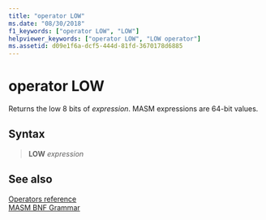 ```yaml
---
title: "operator LOW"
ms.date: "08/30/2018"
f1_keywords: ["operator LOW", "LOW"]
helpviewer_keywords: ["operator LOW", "LOW operator"]
ms.assetid: d09e1f6a-dcf5-444d-81fd-3670178d6885
---
```

# operator LOW

Returns the low 8 bits of *expression*. MASM expressions are 64-bit values.

## Syntax

> **LOW** *expression*

## See also

[Operators reference](operators-reference.md)<br/>
[MASM BNF Grammar](masm-bnf-grammar.md)
